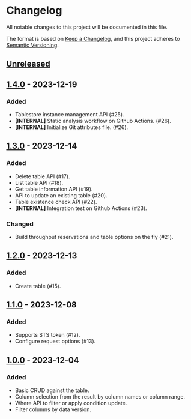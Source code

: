 # Changelog

All notable changes to this project will be documented in this file.

The format is based on [Keep a Changelog](https://keepachangelog.com/en/1.0.0/),
and this project adheres to [Semantic Versioning](https://semver.org/spec/v2.0.0.html).

## [Unreleased]

## [1.4.0] - 2023-12-19

### Added

- Tablestore instance management API (#25).
- **[INTERNAL]** Static analysis workflow on Github Actions. (#26).
- **[INTERNAL]** Initialize Git attributes file. (#26).

## [1.3.0] - 2023-12-14

### Added

- Delete table API (#17).
- List table API (#18).
- Get table information API (#19).
- API to update an existing table (#20).
- Table existence check API (#22).
- **[INTERNAL]** Integration test on Github Actions (#23).

### Changed

- Build throughput reservations and table options on the fly (#21).

## [1.2.0] - 2023-12-13

### Added

- Create table (#15).

## [1.1.0] - 2023-12-08

### Added

- Supports STS token (#12).
- Configure request options (#13).

## [1.0.0] - 2023-12-04

### Added

- Basic CRUD against the table.
- Column selection from the result by column names or column range.
- Where API to filter or apply condition update.
- Filter columns by data version.

[unreleased]: https://github.com/dew-serverless/tablestore-php/compare/v1.4.0...HEAD
[1.4.0]: https://github.com/dew-serverless/tablestore-php/compare/v1.3.0...v1.4.0
[1.3.0]: https://github.com/dew-serverless/tablestore-php/compare/v1.2.0...v1.3.0
[1.2.0]: https://github.com/dew-serverless/tablestore-php/compare/v1.1.0...v1.2.0
[1.1.0]: https://github.com/dew-serverless/tablestore-php/compare/v1.0.0...v1.1.0
[1.0.0]: https://github.com/dew-serverless/tablestore-php/releases/tag/v1.0.0
